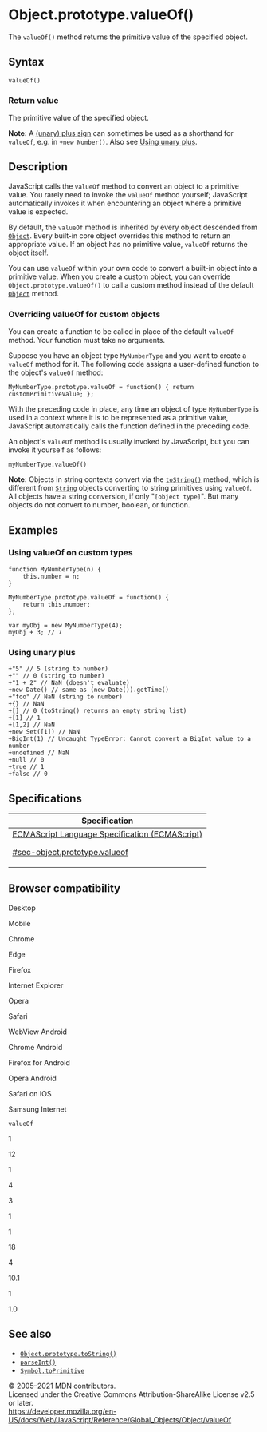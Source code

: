 # Object.prototype.valueOf()

The `valueOf()` method returns the primitive value of the specified object.

## Syntax

    valueOf()

### Return value

The primitive value of the specified object.

**Note:** A [(unary) plus sign](https://developer.mozilla.org/en-US/docs/Web/JavaScript/Reference/Operators#unary_plus) can sometimes be used as a shorthand for `valueOf`, e.g. in `+new Number()`. Also see [Using unary plus](#using_unary_plus).

## Description

JavaScript calls the `valueOf` method to convert an object to a primitive value. You rarely need to invoke the `valueOf` method yourself; JavaScript automatically invokes it when encountering an object where a primitive value is expected.

By default, the `valueOf` method is inherited by every object descended from [`Object`](../object). Every built-in core object overrides this method to return an appropriate value. If an object has no primitive value, `valueOf` returns the object itself.

You can use `valueOf` within your own code to convert a built-in object into a primitive value. When you create a custom object, you can override `Object.prototype.valueOf()` to call a custom method instead of the default [`Object`](../object) method.

### Overriding valueOf for custom objects

You can create a function to be called in place of the default `valueOf` method. Your function must take no arguments.

Suppose you have an object type `MyNumberType` and you want to create a `valueOf` method for it. The following code assigns a user-defined function to the object's `valueOf` method:

    MyNumberType.prototype.valueOf = function() { return customPrimitiveValue; };

With the preceding code in place, any time an object of type `MyNumberType` is used in a context where it is to be represented as a primitive value, JavaScript automatically calls the function defined in the preceding code.

An object's `valueOf` method is usually invoked by JavaScript, but you can invoke it yourself as follows:

    myNumberType.valueOf()

**Note:** Objects in string contexts convert via the [`toString()`](tostring) method, which is different from [`String`](../string) objects converting to string primitives using `valueOf`. All objects have a string conversion, if only "`[object type]`". But many objects do not convert to number, boolean, or function.

## Examples

### Using valueOf on custom types

    function MyNumberType(n) {
        this.number = n;
    }

    MyNumberType.prototype.valueOf = function() {
        return this.number;
    };

    var myObj = new MyNumberType(4);
    myObj + 3; // 7

### Using unary plus

    +"5" // 5 (string to number)
    +"" // 0 (string to number)
    +"1 + 2" // NaN (doesn't evaluate)
    +new Date() // same as (new Date()).getTime()
    +"foo" // NaN (string to number)
    +{} // NaN
    +[] // 0 (toString() returns an empty string list)
    +[1] // 1
    +[1,2] // NaN
    +new Set([1]) // NaN
    +BigInt(1) // Uncaught TypeError: Cannot convert a BigInt value to a number
    +undefined // NaN
    +null // 0
    +true // 1
    +false // 0

## Specifications

<table><thead><tr class="header"><th>Specification</th></tr></thead><tbody><tr class="odd"><td><a href="https://tc39.es/ecma262/#sec-object.prototype.valueof">ECMAScript Language Specification (ECMAScript) 
<br/>


<span class="small">#sec-object.prototype.valueof</span></a></td></tr></tbody></table>

## Browser compatibility

Desktop

Mobile

Chrome

Edge

Firefox

Internet Explorer

Opera

Safari

WebView Android

Chrome Android

Firefox for Android

Opera Android

Safari on IOS

Samsung Internet

`valueOf`

1

12

1

4

3

1

1

18

4

10.1

1

1.0

## See also

-   [`Object.prototype.toString()`](tostring)
-   [`parseInt()`](../parseint)
-   [`Symbol.toPrimitive`](../symbol/toprimitive)

© 2005–2021 MDN contributors.  
Licensed under the Creative Commons Attribution-ShareAlike License v2.5 or later.  
<a href="https://developer.mozilla.org/en-US/docs/Web/JavaScript/Reference/Global_Objects/Object/valueOf" class="_attribution-link">https://developer.mozilla.org/en-US/docs/Web/JavaScript/Reference/Global_Objects/Object/valueOf</a>
